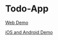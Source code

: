 # Todo-App

[Web Demo](https://shanudey.github.io/Todo-App)

[iOS and Android Demo](https://expo.dev/@shanudey/Todo-App)
